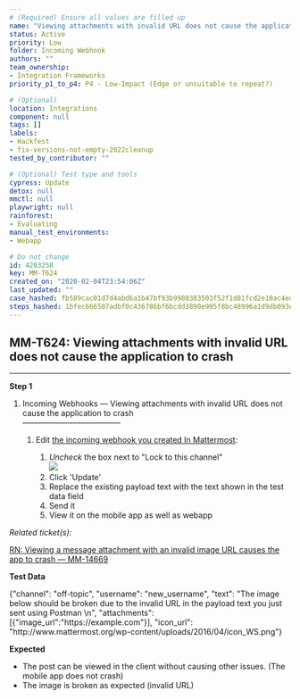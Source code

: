 ```yaml
---
# (Required) Ensure all values are filled up
name: "Viewing attachments with invalid URL does not cause the application to crash"
status: Active
priority: Low
folder: Incoming Webhook
authors: ""
team_ownership: 
- Integration Frameworks
priority_p1_to_p4: P4 - Low-Impact (Edge or unsuitable to repeat?)

# (Optional)
location: Integrations
component: null
tags: []
labels: 
- Hackfest
- fix-versions-not-empty-2022cleanup
tested_by_contributor: ""

# (Optional) Test type and tools
cypress: Update
detox: null
mmctl: null
playwright: null
rainforest: 
- Evaluating
manual_test_environments:
- Webapp

# Do not change
id: 4203258
key: MM-T624
created_on: "2020-02-04T23:54:06Z"
last_updated: ""
case_hashed: fb589cac01d7d4abd6a1b47bf93b9980383503f52f1d81fcd2e10ac4ed4721bffd1bdac204a21eb3ee262f09a7cd6b8b
steps_hashed: 1bfec666507adbf0c436786bf6bcdd3890e905f8bc48996a1d9db093e603886485fd85cd0a872ff69799e7ac39b5bd9b
---
```


<!-- (Auto-generated) Based on frontmatter's "key" and "name" -->

## MM-T624: Viewing attachments with invalid URL does not cause the application to crash

---

**Step 1**

1. Incoming Webhooks — Viewing attachments with invalid URL does not cause the application to crash\
   –––––––––––––––––––––––––

   1. Edit [the incoming webhook you created In Mattermost](https://postgres.test.mattermost.com/v16/integrations/incoming_webhooks):

      1. _Uncheck_ the box next to "Lock to this channel"\
         ![](https://cloudfront.tm4j.smartbear.com/tenant/ad722c15-e2a6-3788-82f3-92f99221f446/project/10302/embedded-f3277290f945470c4add5d21ef3dc7ca7b74388fc7152bfb6b99ae58c66a95a8-1580868063861-2020-02-04_20-49-24.png)
      2. Click 'Update'
      3. Replace the existing payload text with the text shown in the test data field
      4. Send it
      5. View it on the mobile app as well as webapp

_Related ticket(s):_

[RN: Viewing a message attachment with an invalid image URL causes the app to crash — MM-14669](https://mattermost.atlassian.net/browse/MM-14669)

**Test Data**

{"channel": "off-topic", "username": "new\_username", "text": "The image below should be broken due to the invalid URL in the payload text you just sent using Postman \n", "attachments":\[{"image\_url":"https\://example.com"}], "icon\_url": "http\://www\.mattermost.org/wp-content/uploads/2016/04/icon\_WS.png"}

**Expected**

- The post can be viewed in the client without causing other issues. (The mobile app does not crash)
- The image is broken as expected (invalid URL)
